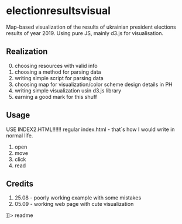 # electionresultsvisual
 <snippet>
  <content><![CDATA[
# ${1: Project Name}

Map-based visualization of the results of ukrainian president elections results of year 2019. Using pure JS, mainly d3.js for visualisation.

## Realization
0. choosing resources with valid info
1. choosing a method for parsing data
2. writing simple script for parsing data
3. choosing map for visualization/color scheme design details in PH
4. writing simple visualization usin d3.js library
5. earning a good mark for this shuff

## Usage
USE INDEX2.HTML!!!!!! 
regular index.html - that`s how I would write in normal life.
1. open
2. move
3. click
4. read

## Credits

1. 25.08 - poorly working example with some mistakes
2. 05.09 - working web page with cute visualization


]]></content>
  <tabTrigger>readme</tabTrigger>
</snippet>

